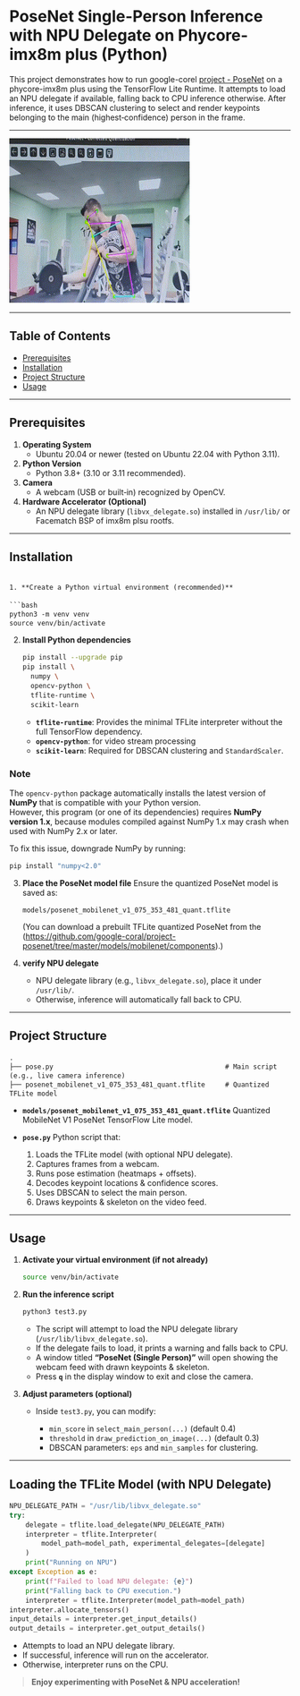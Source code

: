 # PoseNet Single-Person Inference with NPU Delegate on Phycore-imx8m plus (Python)
 
This project demonstrates how to run google-corel [project - PoseNet](https://github.com/google-coral/project-posenet)  on a phycore-imx8m plus  using the TensorFlow Lite Runtime. It attempts to load an NPU delegate if available, falling back to CPU inference otherwise. After inference, it uses DBSCAN clustering to select and render keypoints belonging to the main (highest‐confidence) person in the frame.
 
---

![Demo GIF](output.gif)

---
 
## Table of Contents
 
- [Prerequisites](#prerequisites)  
- [Installation](#installation)  
- [Project Structure](#project-structure)  
- [Usage](#usage)  
---
 
## Prerequisites
 
1. **Operating System**  
   - Ubuntu 20.04 or newer (tested on Ubuntu 22.04 with Python 3.11).  
2. **Python Version**  
   - Python 3.8+ (3.10 or 3.11 recommended).  
3. **Camera**  
   - A webcam (USB or built‐in) recognized by OpenCV.  
4. **Hardware Accelerator (Optional)**  
   - An NPU  delegate library (`libvx_delegate.so`) installed in `/usr/lib/` or Facematch BSP of imx8m plsu rootfs.  
 
---
 
## Installation
 
   ```
 
1. **Create a Python virtual environment (recommended)**
 
   ```bash
   python3 -m venv venv
   source venv/bin/activate
   ```

 
2. **Install Python dependencies**
 
   ```bash
   pip install --upgrade pip
   pip install \
     numpy \
     opencv-python \
     tflite-runtime \
     scikit-learn
   ```
 
   * **`tflite-runtime`**: Provides the minimal TFLite interpreter without the full TensorFlow dependency.
   * **`opencv-python`**: for video stream processing
   * **`scikit-learn`**: Required for DBSCAN clustering and `StandardScaler`.
### Note  
The `opencv-python` package automatically installs the latest version of **NumPy** that is compatible with your Python version.  
However, this program (or one of its dependencies) requires **NumPy version 1.x**, because modules compiled against NumPy 1.x may crash when used with NumPy 2.x or later.

To fix this issue, downgrade NumPy by running:  
```bash
pip install "numpy<2.0"
```
 
3. **Place the PoseNet model file**
   Ensure the quantized PoseNet model is saved as:
 
   ```text
   models/posenet_mobilenet_v1_075_353_481_quant.tflite
   ```
 
   (You can download a prebuilt TFLite quantized PoseNet from the (https://github.com/google-coral/project-posenet/tree/master/models/mobilenet/components).)
 
4. **verify NPU delegate**
 
   * NPU delegate library (e.g., `libvx_delegate.so`), place it under `/usr/lib/`.
   * Otherwise, inference will automatically fall back to CPU.
 
---
 
## Project Structure
 
```
.
├── pose.py                                           # Main script (e.g., live camera inference)
├── posenet_mobilenet_v1_075_353_481_quant.tflite     # Quantized TFLite model

```
 
* **`models/posenet_mobilenet_v1_075_353_481_quant.tflite`**
  Quantized MobileNet V1 PoseNet TensorFlow Lite model.
* **`pose.py`**
  Python script that:
 
  1. Loads the TFLite model (with optional NPU delegate).
  2. Captures frames from a webcam.
  3. Runs pose estimation (heatmaps + offsets).
  4. Decodes keypoint locations & confidence scores.
  5. Uses DBSCAN to select the main person.
  6. Draws keypoints & skeleton on the video feed.
 
---
 
## Usage
 
1. **Activate your virtual environment (if not already)**
 
   ```bash
   source venv/bin/activate
   ```
 
2. **Run the inference script**
 
   ```bash
   python3 test3.py
   ```
 
   * The script will attempt to load the NPU delegate library (`/usr/lib/libvx_delegate.so`).
   * If the delegate fails to load, it prints a warning and falls back to CPU.
   * A window titled **“PoseNet (Single Person)”** will open showing the webcam feed with drawn keypoints & skeleton.
   * Press **`q`** in the display window to exit and close the camera.
 
3. **Adjust parameters (optional)**
 
   * Inside `test3.py`, you can modify:
 
     * `min_score` in `select_main_person(...)` (default 0.4)
     * `threshold` in `draw_prediction_on_image(...)` (default 0.3)
     * DBSCAN parameters: `eps` and `min_samples` for clustering.
 
---
 
 
##  Loading the TFLite Model (with NPU Delegate)
 
```python
NPU_DELEGATE_PATH = "/usr/lib/libvx_delegate.so"
try:
    delegate = tflite.load_delegate(NPU_DELEGATE_PATH)
    interpreter = tflite.Interpreter(
        model_path=model_path, experimental_delegates=[delegate]
    )
    print("Running on NPU")
except Exception as e:
    print(f"Failed to load NPU delegate: {e}")
    print("Falling back to CPU execution.")
    interpreter = tflite.Interpreter(model_path=model_path)
interpreter.allocate_tensors()
input_details = interpreter.get_input_details()
output_details = interpreter.get_output_details()
```
 
* Attempts to load an NPU delegate library.
* If successful, inference will run on the accelerator.
* Otherwise, interpreter runs on the CPU.
 

 
> **Enjoy experimenting with PoseNet & NPU acceleration!**

